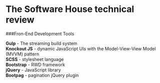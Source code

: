 # The Software House technical review

###Fron-End Development Tools

**Gulp** - The streaming build system<br>
**Knockout JS** - dynamic JavaScript UIs with the Model-View-View Model (MVVM) pattern<br>
**SCSS** - stylesheet language<br>
**Bootstrap** - RWD framework<br>
**jQuery** - JavaScript library<br>
**Bootpag** - pagination jQuery plugin<br>
